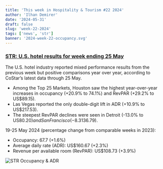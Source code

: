 ```yaml
---
title: 'This week in Hospitality & Tourism #22 2024'
author: 'Ilhan Demirer'
date: '2024-05-31'
draft: false
slug: 'week-22-2024'
tags: ['news', 'str']
banner: '2024-week-22-occupancy.svg'
---
```


### [STR: U.S. hotel results for week ending 25 May](https://str.com/press-release/us-hotel-results-week-ending-25-may)

The U.S. hotel industry reported mixed performance results from the previous week but positive comparisons year over year, according to CoStar’s latest data through 25 May.

- Among the Top 25 Markets, Houston saw the highest year-over-year increases in occupancy (+20.9% to 74.1%) and RevPAR (+29.2% to US$89.15).
- Las Vegas reported the only double-digit lift in ADR (+10.9% to US$217.53).
- The steepest RevPAR declines were seen in Detroit (-13.0% to US$80.20) and San Francisco (-8.3% to US$136.79).

19-25 May 2024 (percentage change from comparable weeks in 2023):

- Occupancy: 67.7 (+1.6%)
- Average daily rate (ADR): US$160.67 (+2.3%)
- Revenue per available room (RevPAR): US$108.73 (+3.9%)

![STR Occupancy & ADR](/images/blogimages/2024-week-22-occupancy.svg)
